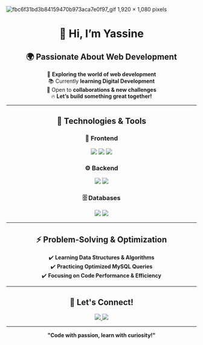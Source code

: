 ![fbc6f31bd3b84159470b973aca7e0f97_gif 1,920 × 1,080 pixels](https://github.com/user-attachments/assets/b5a06e50-fe4c-4646-afca-45fd40cba56e)
<div align="center">

# 🚀 Hi, I’m **Yassine**  

## 🌍 Passionate About Web Development  

🎯 **Exploring the world of web development**  
📚 Currently **learning Digital Development**  
🤝 Open to **collaborations & new challenges**  
🔥 **Let’s build something great together!**  

---

## 🔧 Technologies & Tools  

### 🎨 Frontend  
<p>
  <img src="https://img.shields.io/badge/HTML5-%23E34F26.svg?style=for-the-badge&logo=html5&logoColor=white" />
  <img src="https://img.shields.io/badge/CSS3-%231572B6.svg?style=for-the-badge&logo=css3&logoColor=white" />
  <img src="https://img.shields.io/badge/JavaScript-%23F7DF1E.svg?style=for-the-badge&logo=javascript&logoColor=black" />
</p>

### ⚙️ Backend  
<p>
  <img src="https://img.shields.io/badge/PHP-%23777BB4.svg?style=for-the-badge&logo=php&logoColor=white" />
  <img src="https://img.shields.io/badge/Python-%233776AB.svg?style=for-the-badge&logo=python&logoColor=white" />
</p>

### 🗄️ Databases  
<p>
  <img src="https://img.shields.io/badge/MySQL-%234479A1.svg?style=for-the-badge&logo=mysql&logoColor=white" />
  <img src="https://img.shields.io/badge/SQLite-%23003B57.svg?style=for-the-badge&logo=sqlite&logoColor=white" />
</p>

---

## ⚡ Problem-Solving & Optimization  

✔️ **Learning Data Structures & Algorithms**  
✔️ **Practicing Optimized MySQL Queries**  
✔️ **Focusing on Code Performance & Efficiency**  

---

## 🎯 Let's Connect!  

<p>
  <a href="https://www.linkedin.com/in/YOUR_PROFILE" target="_blank">
    <img src="https://img.shields.io/badge/LinkedIn-%230077B5.svg?style=for-the-badge&logo=linkedin&logoColor=white" />
  </a>  
  <a href="https://github.com/Yassine" target="_blank">
    <img src="https://img.shields.io/badge/GitHub-%23181717.svg?style=for-the-badge&logo=github&logoColor=white" />
  </a>  
</p>

---

 **"Code with passion, learn with curiosity!"**  

</div>








